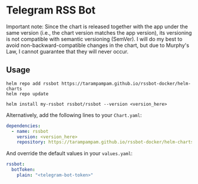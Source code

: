 # Telegram RSS Bot

Important note: Since the chart is released together with the app under the same version (i.e., the chart version
matches the app version), its versioning is not compatible with semantic versioning (SemVer). I will do my best to
avoid non-backward-compatible changes in the chart, but due to Murphy's Law, I cannot guarantee that they will
never occur.

## Usage

```shell
helm repo add rssbot https://tarampampam.github.io/rssbot-docker/helm-charts
helm repo update

helm install my-rssbot rssbot/rssbot --version <version_here>
```

Alternatively, add the following lines to your `Chart.yaml`:

```yaml
dependencies:
  - name: rssbot
    version: <version_here>
    repository: https://tarampampam.github.io/rssbot-docker/helm-charts
```

And override the default values in your `values.yaml`:

```yaml
rssbot:
  botToken:
    plain: "<telegram-bot-token>"
```

